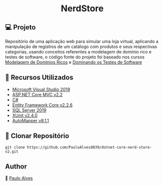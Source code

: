 <h1 align="center">NerdStore</h1>

## :computer: Projeto

Repositório de uma aplicação web para simular uma loja virtual, aplicando a manipulação de registros de um catálogo com produtos e seus respectivas categorias, usando conceitos referentes a modelagem de domínio rico e testes de software, o código fonte do projeto foi baseado nos cursos [Modelagem de Domínios Ricos](https://desenvolvedor.io/curso-online-modelagem-de-dominios-ricos) e [Dominando os Testes de Software](https://desenvolvedor.io/curso-online-dominando-os-testes-de-software)

## :wrench: Recursos Utilizados

- [Microsoft Visual Studio 2019](https://visualstudio.microsoft.com/pt-br/)
- [ASP.NET Core MVC v2.2](https://docs.microsoft.com/pt-br/aspnet/core/release-notes/aspnetcore-2.2?view=aspnetcore-5.0)
- [C#](https://docs.microsoft.com/pt-br/dotnet/csharp/getting-started/)
- [Entity Framework Core v2.2.6](https://docs.microsoft.com/pt-br/ef/core/)
- [SQL Server 2019](https://www.microsoft.com/pt-br/sql-server/sql-server-downloads)
- [XUnit v2.4.0](https://xunit.net/)
- [AutoMapper v8.1.1](https://automapper.org/)

## :floppy_disk: Clonar Repositório

`git clone https://github.com/PauloAlves8039/dotnet-core-nerd-store-v2.git`


## Author

:boy: [Paulo Alves](https://github.com/PauloAlves8039)
